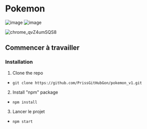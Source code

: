 # Pokemon

![image](https://user-images.githubusercontent.com/87413559/231521660-ba7e8e05-e441-43fa-a894-021072234fbb.png)
![image](https://user-images.githubusercontent.com/87413559/231523526-5f657f73-797c-473d-9ff1-7f4ea9c5ca44.png)

![chrome_qvZ4umSQS8](https://user-images.githubusercontent.com/87413559/231522628-01599ac7-0b8f-4d92-a533-adb7c6f80820.gif)
## Commencer à travailler

### Installation

1. Clone the repo

- `git clone https://github.com/PrissGitHubGon/pokemon_v1.git`

2. Install "npm" package

- `npm install`

3. Lancer le projet

- `npm start`
